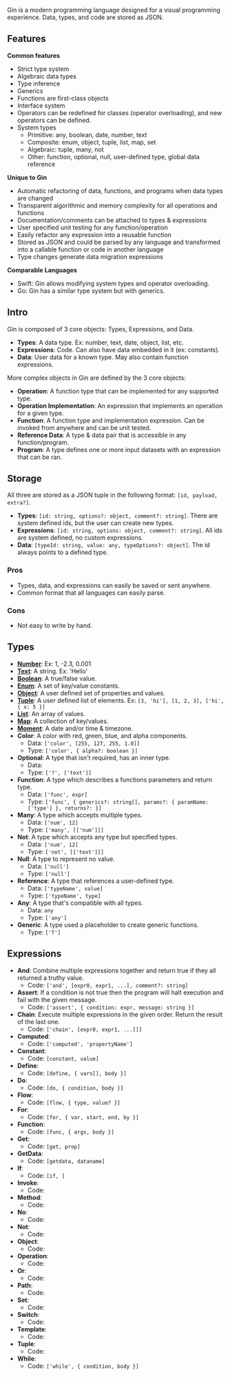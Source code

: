 Gin is a modern programming language designed for a visual programming experience. Data, types, and code are stored as JSON.

## Features

**Common features**
- Strict type system
- Algebraic data types
- Type inference
- Generics
- Functions are first-class objects
- Interface system
- Operators can be redefined for classes (operator overloading), and new operators can be defined.
- System types
  - Primitive: any, boolean, date, number, text
  - Composite: enum, object, tuple, list, map, set
  - Algebraic: tuple, many, not
  - Other: function, optional, null, user-defined type, global data reference

**Unique to Gin**
- Automatic refactoring of data, functions, and programs when data types are changed
- Transparent algorithmic and memory complexity for all operations and functions
- Documentation/comments can be attached to types & expressions
- User specified unit testing for any function/operation
- Easily refactor any expression into a reusable function
- Stored as JSON and could be parsed by any language and transformed into a callable function or code in another language
- Type changes generate data migration expressions

**Comparable Languages**
- Swift: Gin allows modifying system types and operator overloading.
- Go: Gin has a similar type system but with generics. 

## Intro

Gin is composed of 3 core objects: Types, Expressions, and Data.

- **Types**: A data type. Ex: number, text, date, object, list, etc.
- **Expressions**: Code. Can also have data embedded in it (ex: constants).
- **Data**: User data for a known type. May also contain function expressions.

More complex objects in Gin are defined by the 3 core objects:

- **Operation**: A function type that can be implemented for any supported type.
- **Operation Implementation**: An expression that implements an operation for a given type.
- **Function**: A function type and implementation expression. Can be invoked from anywhere and can be unit tested.
- **Reference Data**: A type & data pair that is accessible in any function/program.
- **Program**: A type defines one or more input datasets with an expression that can be ran.

## Storage

All three are stored as a JSON tuple in the following format: `[id, payload, extra?]`.

- **Types**: `[id: string, options?: object, comment?: string]`. There are system defined ids, but the user can create new types.
- **Expressions**: `[id: string, options: object, comment?: string]`. All ids are system defined, no custom expressions.
- **Data**: `[typeId: string, value: any, typeOptions?: object]`. The id always points to a defined type.

### Pros
- Types, data, and expressions can easily be saved or sent anywhere.
- Common format that all languages can easily parse.

### Cons
- Not easy to write by hand.

## Types

- [**Number**](Types/num.md): Ex: 1, -2.3, 0.001
- [**Text**](Types/text.md): A string. Ex: 'Hello'
- [**Boolean**](Types/bool.md): A true/false value.
- [**Enum**](Types/enum.md): A set of key/value constants. 
- [**Object**](Types/obj.md): A user defined set of properties and values.
- [**Tuple**](Types/tup.md): A user defined list of elements. Ex: `[3, 'hi'], [1, 2, 3], ['hi', { x: 5 }]`
- [**List**](Types/list.md): An array of values.
- [**Map**](Types/map.md): A collection of key/values.
- [**Moment**](Types/mom.md): A date and/or time & timezone.
- **Color**: A color with red, green, blue, and alpha components.
  - Data: `['color', [255, 127, 255, 1.0]]`
  - Type: `['color', { alpha?: boolean }]`
- **Optional**: A type that isn't required, has an inner type.
  - Data: ` `
  - Type: `['?', ['text']]`
- **Function**: A type which describes a functions parameters and return type.
  - Data: `['func', expr]`
  - Type: `['func', { generics?: string[], params?: { paramName: ['type'] }, returns?: }]`
- **Many**: A type which accepts multiple types.
  - Data: `['num', 12]`
  - Type: `['many', [['num']]]`
- **Not**: A type which accepts any type but specified types.
  - Data: `['num', 12]`
  - Type: `['not', [['text']]]`
- **Null**: A type to represent no value.
  - Data: `['null']`
  - Type: `['null']`
- **Reference**: A type that references a user-defined type.
  - Data: `['typeName', value]`
  - Type: `['typeName', type]`
- **Any**: A type that's compatible with all types.
  - Data: `any`
  - Type: `['any']`
- **Generic**: A type used a placeholder to create generic functions.
  - Type: `['T']`

## Expressions

- **And**: Combine multiple expressions together and return true if they all returned a truthy value.
  - Code: `['and', [expr0, expr1, ...], comment?: string]`
- **Assert**: If a condition is not true then the program will halt execution and fail with the given message.
  - Code: `['assert', { condition: expr, message: string }]`
- **Chain**: Execute multiple expressions in the given order. Return the result of the last one.
  - Code: `['chain', [expr0, expr1, ...]]]`
- **Computed**: 
  - Code: `['computed', 'propertyName']`
- **Constant**: 
  - Code: `[constant, value]`
- **Define**: 
  - Code: `[define, { vars[], body }]`
- **Do**: 
  - Code: `[do, { condition, body }]`
- **Flow**: 
  - Code: `[flow, { type, value? }]`
- **For**: 
  - Code: `[for, { var, start, end, by }]`
- **Function**: 
  - Code: `[func, { args, body }]`
- **Get**: 
  - Code: `[get, prop]`
- **GetData**: 
  - Code: `[getdata, dataname]`
- **If**: 
  - Code: `[if, ]`
- **Invoke**:
  - Code: 
- **Method**:
  - Code: 
- **No**:
  - Code: 
- **Not**:
  - Code: 
- **Object**:
  - Code: 
- **Operation**:
  - Code: 
- **Or**:
  - Code: 
- **Path**:
  - Code: 
- **Set**:
  - Code: 
- **Switch**:
  - Code: 
- **Template**:
  - Code: 
- **Tuple**:
  - Code: 
- **While**:
  - Code: `['while', { condition, body }]`
